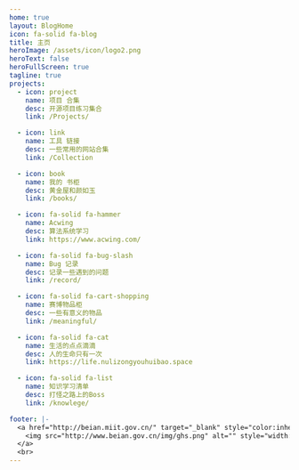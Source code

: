 ```yaml
---
home: true
layout: BlogHome
icon: fa-solid fa-blog
title: 主页
heroImage: /assets/icon/logo2.png
heroText: false
heroFullScreen: true
tagline: true
projects:
  - icon: project
    name: 项目 合集
    desc: 开源项目练习集合
    link: /Projects/

  - icon: link
    name: 工具 链接
    desc: 一些常用的网站合集
    link: /Collection

  - icon: book
    name: 我的 书柜
    desc: 黄金屋和颜如玉
    link: /books/

  - icon: fa-solid fa-hammer
    name: Acwing
    desc: 算法系统学习
    link: https://www.acwing.com/

  - icon: fa-solid fa-bug-slash
    name: Bug 记录
    desc: 记录一些遇到的问题
    link: /record/

  - icon: fa-solid fa-cart-shopping
    name: 赛博物品柜
    desc: 一些有意义的物品
    link: /meaningful/

  - icon: fa-solid fa-cat
    name: 生活的点点滴滴
    desc: 人的生命只有一次
    link: https://life.nulizongyouhuibao.space

  - icon: fa-solid fa-list
    name: 知识学习清单
    desc: 打怪之路上的Boss
    link: /knowlege/

footer: |-
  <a href="http://beian.miit.gov.cn/" target="_blank" style="color:inherit;text-decoration:none;white-space:nowrap;">
    <img src="http://www.beian.gov.cn/img/ghs.png" alt="" style="width:1rem;vertical-align:middle;"> 吉ICP备 2023003350号
  </a>
  <br>
---
```

